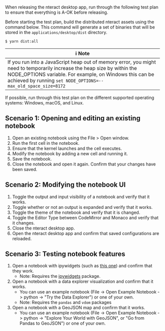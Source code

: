 When releasing the nteract desktop app, run through the following test plan to ensure that everything is A-OK before releasing.

Before starting the test plan, build the distributed nteract assets using the command below. This command will generate a set of binaries that will be stored in the `applications/desktop/dist` directory.

```
$ yarn dist:all
```

| ℹ Note
|---
| If you run into a JavaScript heap out of memory error, you might need to temporarily increase the heap size by within the NODE_OPTIONS variable. For example, on Windows this can be achieved by running `set NODE_OPTIONS=--max_old_space_size=8172`

If possible, run through this test plan on the different supported operating systems: Windows, macOS, and Linux.

## Scenario 1: Opening and editing an existing notebook

1. Open an existing notebook using the File > Open window.
2. Run the first cell in the notebook.
3. Ensure that the kernel launches and the cell executes.
4. Modify the notebook by adding a new cell and running it.
5. Save the notebook.
6. Close the notebook and open it again. Confirm that your changes have been saved.

## Scenario 2: Modifying the notebook UI

1. Toggle the output and input visibility of a notebook and verify that it works.
2. Toggle whether or not an output is expanded and verify that it works.
3. Toggle the theme of the notebook and verify that it is changed.
4. Toggle the Editor Type between CodeMirror and Monaco and verify that it changes.
5. Close the nteract desktop app.
6. Open the nteract desktop app and confirm that saved configurations are reloaded.

## Scenario 3: Testing notebook features
1. Open a notebook with ipywidgets (such as [this one](https://github.com/jupyter-widgets/ipywidgets/blob/master/docs/source/examples/Widget%20List.ipynb)) and confirm that they work.
    - Note: Requires the [ipywidgets](https://ipywidgets.readthedocs.io/en/latest/user_install.html) package.
2. Open a notebook with a data explorer visualization and confirm that it works.
    - You can use an example notebook (File -> Open Example Notebook -> python -> "Try the Data Explorer") or one of your own.
    - Note: Requires the `pandas` and `vdom` packages
3. Open a notebook with a GeoJSON map and confirm that it works.
    - You can use an example notebook (File -> Open Example Notebook -> python -> "Explore Your World with GeoJSON", or "Go from Pandas to GeoJSON") or one of your own.
